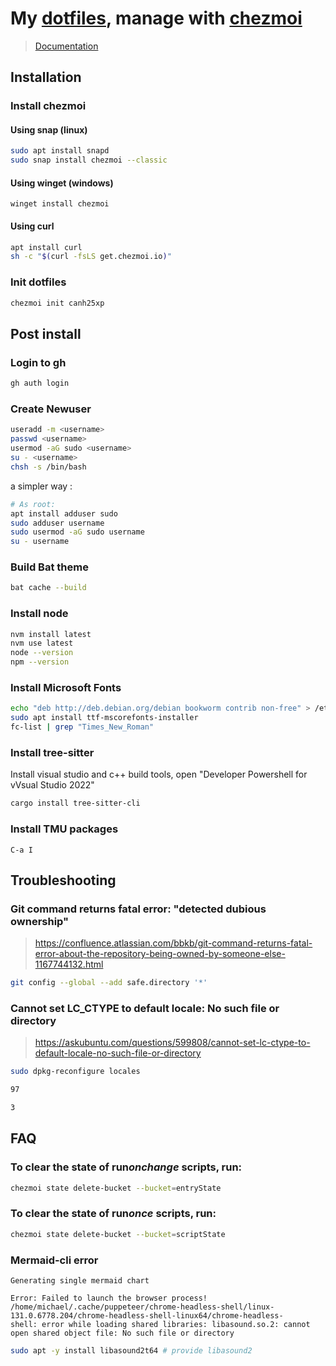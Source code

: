 # My [dotfiles](https://github.com/canh25xp/dotfiles), manage with [chezmoi](https://github.com/twpayne/chezmoi)

> [Documentation](https://www.chezmoi.io/)

## Installation

### Install chezmoi

#### Using snap (linux)

```sh
sudo apt install snapd
sudo snap install chezmoi --classic
```

#### Using winget (windows)

```pwsh
winget install chezmoi
```

#### Using curl

```sh
apt install curl
sh -c "$(curl -fsLS get.chezmoi.io)"
```

### Init dotfiles

```sh
chezmoi init canh25xp
```

## Post install

### Login to gh

```sh
gh auth login
```

### Create Newuser

```sh
useradd -m <username>
passwd <username>
usermod -aG sudo <username>
su - <username>
chsh -s /bin/bash
```

a simpler way :

```sh
# As root:
apt install adduser sudo
sudo adduser username
sudo usermod -aG sudo username
su - username
```

### Build Bat theme

```sh
bat cache --build
```

### Install node

```sh
nvm install latest
nvm use latest
node --version
npm --version
```

### Install Microsoft Fonts

```sh
echo "deb http://deb.debian.org/debian bookworm contrib non-free" > /etc/apt/sources.list.d/contrib.list
sudo apt install ttf-mscorefonts-installer
fc-list | grep "Times_New_Roman"
```

### Install tree-sitter

Install visual studio and c++ build tools, open "Developer Powershell for vVsual Studio 2022"

```sh
cargo install tree-sitter-cli
```

### Install TMU packages

`C-a I`

## Troubleshooting

### Git command returns fatal error: "detected dubious ownership"

> https://confluence.atlassian.com/bbkb/git-command-returns-fatal-error-about-the-repository-being-owned-by-someone-else-1167744132.html

```sh
git config --global --add safe.directory '*'
```

### Cannot set LC_CTYPE to default locale: No such file or directory

> https://askubuntu.com/questions/599808/cannot-set-lc-ctype-to-default-locale-no-such-file-or-directory

```sh
sudo dpkg-reconfigure locales

97

3
```

## FAQ

### To clear the state of run*onchange* scripts, run:

```sh
chezmoi state delete-bucket --bucket=entryState
```

### To clear the state of run*once* scripts, run:

```sh
chezmoi state delete-bucket --bucket=scriptState
```

### Mermaid-cli error

```
Generating single mermaid chart

Error: Failed to launch the browser process!
/home/michael/.cache/puppeteer/chrome-headless-shell/linux-131.0.6778.204/chrome-headless-shell-linux64/chrome-headless-
shell: error while loading shared libraries: libasound.so.2: cannot open shared object file: No such file or directory
```

```sh
sudo apt -y install libasound2t64 # provide libasound2
```
